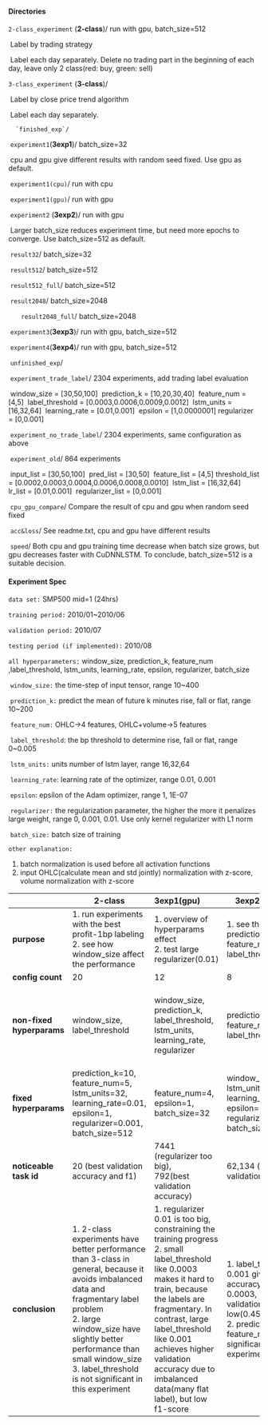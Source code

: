 #### Directories

`2-class_experiment` (**2-class**)/   run with gpu, batch_size=512

​	Label by trading strategy

​	Label each day separately. Delete no trading part in the beginning of each day, leave only 2 class(red: buy, green: sell)



`3-class_experiment` (**3-class**)/

​	Label by close price trend algorithm

​	Label each day separately.

  	  `finished_exp`/

​			`experiment1`(**3exp1**)/	batch_size=32

​				cpu and gpu give different results with random seed fixed. Use gpu as default.

​					`experiment1(cpu)`/ 	run with cpu

​					`experiment1(gpu)`/	run with gpu

​			`experiment2` (**3exp2**)/	run with gpu

​				Larger batch_size reduces experiment time, but need more epochs to converge. Use batch_size=512 as default.						

​					`result32`/	batch_size=32

​					`result512`/	batch_size=512

​					`result512_full`/	batch_size=512

​					`result2048`/	batch_size=2048

​					`	result2048_full`/	batch_size=2048

​			`experiment3`(**3exp3**)/	run with gpu, batch_size=512

​			`experiment4`(**3exp4**)/	run with gpu, batch_size=512



​    	`unfinished_exp`/

​			`experiment_trade_label`/	2304 experiments, add trading label evaluation

​				window_size = [30,50,100]
​				prediction_k = [10,20,30,40]
​				feature_num = [4,5]
​				label_threshold = [0.0003,0.0006,0.0009,0.0012]
​				lstm_units = [16,32,64]
​				learning_rate = [0.01,0.001]
​				epsilon = [1,0.0000001]
​				regularizer = [0,0.001]

​			`experiment_no_trade_label`/	2304 experiments, same configuration as above

​			`experiment_old`/	864 experiments

​				input_list = [30,50,100]
​				pred_list = [30,50]
​				feature_list = [4,5]
​				threshold_list = [0.0002,0.0003,0.0004,0.0006,0.0008,0.0010]
​				lstm_list = [16,32,64]
​				lr_list = [0.01,0.001]
​				regularizer_list = [0,0.001]

​					`cpu_gpu_compare`/	Compare the result of cpu and gpu when random seed fixed

​							`acc&loss`/	See readme.txt, cpu and gpu have different results

​							`speed`/	Both cpu and gpu training time decrease when batch size grows, but gpu decreases faster with CuDNNLSTM. To conclude, batch_size=512 is a suitable decision.





#### Experiment Spec

`data set:` SMP500 mid=1 (24hrs)

`training period:` 2010/01~2010/06

`validation period:` 2010/07

`testing period (if implemented):` 2010/08

`all hyperparameters:` window_size, prediction_k, feature_num ,label_threshold, lstm_units, learning_rate, epsilon, regularizer, batch_size

​		`window_size:` the time-step of input tensor, range 10~400

​		`prediction_k:` predict the mean of future k minutes rise, fall or flat, range 10~200

​		`feature_num:` OHLC->4 features, OHLC+volume->5 features

​		`label_threshold`: the bp threshold to determine rise, fall or flat, range 0~0.005

​		`lstm_units:` units number of lstm layer, range 16,32,64

​		`learning_rate`: learning rate of the optimizer, range 0.01, 0.001

​		`epsilon`: epsilon of the Adam optimizer, range 1, 1E-07

​		`regularizer:` the regularization parameter, the higher the more it penalizes large weight, range 0, 0.001, 0.01. Use only kernel regularizer with L1 norm

​		`batch_size:` batch size of training

`other explanation:` 

1. batch normalization is used before all activation functions
2. input OHLC(calculate mean and std jointly) normalization with z-score, volume normalization with z-score



||2-class|3exp1(gpu)|3exp2(512_full)|3exp3|3exp4|
|---|---|:--|---|---|---|
|**purpose**|1. run experiments with the best profit-1bp labeling<br />2. see how window_size affect the performance|1. overview of hyperparams effect<br />2. test large regularizer(0.01)|1. see the effect of prediction_k, feature_num, and label_threshold|1. overview of hyperparams effect|1. see the effect of window_size, lstm_units, learning_rate, epsilon, regularizer|
|**config count**|20|12|8|48|71|
|**non-fixed hyperparams**|window_size, <br />label_threshold| window_size, <br />prediction_k, <br />label_threshold, <br />lstm_units, <br />learning_rate, <br />regularizer |prediction_k, <br />feature_num, <br />label_threshold|window_size, <br />prediction_k, <br />feature_num,<br />label_threshold, <br />lstm_units, <br />learning_rate, <br />epsilon,<br />regularizer|window_size, <br />lstm_units, <br />learning_rate, <br />epsilon, <br />regularizer|
|**fixed hyperparams**|prediction_k=10,<br />feature_num=5,<br />lstm_units=32, learning_rate=0.01,<br />epsilon=1,<br />regularizer=0.001,<br />batch_size=512| feature_num=4,<br />epsilon=1,<br />batch_size=32 |window_size=30,<br /> lstm_units=16,<br />learning_rate=0.001,<br />epsilon=1,<br />regularizer=0.001,<br />batch_size=512|batch_size=512|k=10,<br />feature_num=5,<br />label_threshold=0.0012,<br />batch_size=512|
|**noticeable task id**|20 (best validation accuracy and f1)| 7441 (regularizer too big),<br />792(best validation accuracy) |62,134 (best validation accuracy)|8056 (best validation accuracy and f1)|1719 (best validation f1)|
|**conclusion**|1. 2-class experiments have better performance than 3-class in general, because it avoids imbalanced data and fragmentary label problem<br />2. large window_size have slightly better performance than small window_size<br />3. label_threshold is not significant in this experiment| 1. regularizer 0.01 is too big, constraining the training progress<br />2. small label_threshold like 0.0003 makes it hard to train, because the labels are fragmentary. In contrast, large label_threshold like 0.001 achieves higher validation accuracy due to imbalanced data(many flat label), but low f1-score |1. label_threshold 0.001 gives better accuracy than 0.0003, but validation f1 is both low(0.45)<br />2. prediction_k and feature_num is not significant in this experiment|1. large prediction_k(110) combine with large label_threshold(0.002) makes the label not fragmentary and not imbalanced, therefore easier to train and predict.<br />2. lstm_units, learning_rate, epsilon, regularizer is not significant in this experiment|1. imbalanced data due to low prediction_k (10) and high label_threshold (0.0012), giving high validation accuracy (0.9, predict many flat), and low validation f1 (0.4)<br />2. use f1 as criteria, epsilon 1E-07 is better than 1, regularizer 0 is better than 0.001, other hyperparams are not significant|
